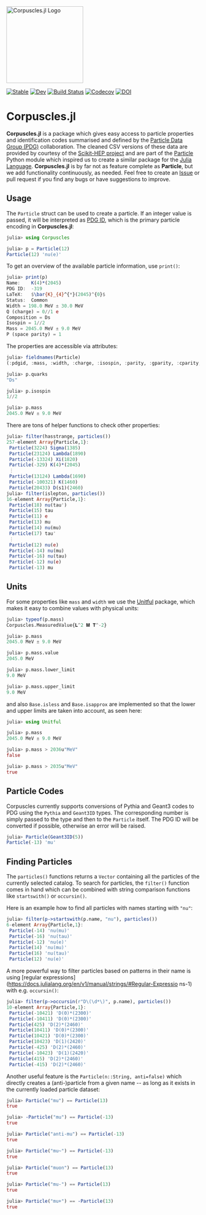 <picture>
  <source media="(prefers-color-scheme: dark)" srcset="https://github.com/JuliaPhysics/Corpuscles.jl/raw/darkmode-logo/docs/src/assets/corpuscles_dark.svg">
  <img alt="Corpuscles.jl Logo" src="https://github.com/JuliaPhysics/Corpuscles.jl/raw/darkmode-logo/docs/src/assets/corpuscles.svg" width="200">
</picture>

[![Stable](https://img.shields.io/badge/docs-stable-blue.svg)](https://JuliaPhysics.github.io/Corpuscles.jl/stable)
[![Dev](https://img.shields.io/badge/docs-dev-blue.svg)](https://JuliaPhysics.github.io/Corpuscles.jl/dev)
[![Build Status](https://github.com/JuliaPhysics/Corpuscles.jl/workflows/CI/badge.svg)](https://github.com/JuliaPhysics/Corpuscles.jl/actions)
[![Codecov](https://codecov.io/gh/JuliaPhysics/Corpuscles.jl/branch/master/graph/badge.svg)](https://codecov.io/gh/JuliaPhysics/Corpuscles.jl)
[![DOI](https://zenodo.org/badge/DOI/10.5281/zenodo.3933364.svg)](https://doi.org/10.5281/zenodo.3933364)

# Corpuscles.jl

**Corpuscles.jl** is a package which gives easy access to particle
properties and identification codes summarised and defined by the
[Particle Data Group (PDG)](https://pdg.lbl.gov) collaboration.
The cleaned CSV versions of these data are provided by courtesy
of the [Scikit-HEP project](https://scikit-hep.org) and are part
of the [Particle](https://github.com/scikit-hep/particle) Python
module which inspired us to create a similar package for the
[Julia Language](https://www.julialang.org). **Corpuscles.jl**
is by far not as feature complete as **Particle**, but we add
functionality continuously, as needed. Feel free to create an
[Issue](https://github.com/JuliaPhysics/Corpuscles.jl/issues/new) or pull request if
you find any bugs or have suggestions to improve.


## Usage

The `Particle` struct can be used to create a particle. If an integer value is
passed, it will be interpreted as [PDG ID](http://pdg.lbl.gov/2019/reviews/rpp2019-rev-monte-carlo-numbering.pdf), which is the primary particle
encoding in **Corpuscles.jl**:

```julia
julia> using Corpuscles

julia> p = Particle(12)
Particle(12) 'nu(e)'
```

To get an overview of the available particle information, use `print()`:

```julia
julia> print(p)
Name:    K(4)*(2045)
PDG ID:  -319
LaTeX:   $\bar{K}_{4}^{*}(2045)^{0}$
Status:  Common
Width = 198.0 MeV ± 30.0 MeV
Q (charge) = 0//1 e
Composition = Ds
Isospin = 1//2
Mass = 2045.0 MeV ± 9.0 MeV
P (space parity) = 1
```

The properties are accessible via attributes:

```julia
julia> fieldnames(Particle)
(:pdgid, :mass, :width, :charge, :isospin, :parity, :gparity, :cparity, :antiprop, :rank, :status, :name, :quarks, :latex)

julia> p.quarks
"Ds"

julia> p.isospin
1//2

julia> p.mass
2045.0 MeV ± 9.0 MeV
```

There are tons of helper functions to check other properties:

```julia
julia> filter(hasstrange, particles())
257-element Array{Particle,1}:
 Particle(3224) Sigma(1385)
 Particle(23124) Lambda(1890)
 Particle(-13324) Xi(1820)
 Particle(-329) K(4)*(2045)
 ⋮
 Particle(13124) Lambda(1690)
 Particle(-100321) K(1460)
 Particle(20433) D(s1)(2460)
julia> filter(islepton, particles())
16-element Array{Particle,1}:
 Particle(18) nu(tau')
 Particle(15) tau
 Particle(11) e
 Particle(13) mu
 Particle(14) nu(mu)
 Particle(17) tau'
 ⋮
 Particle(12) nu(e)
 Particle(-14) nu(mu)
 Particle(-16) nu(tau)
 Particle(-12) nu(e)
 Particle(-13) mu
```

## Units

For some properties like `mass` and `width` we use the
[Unitful](https://github.com/PainterQubits/Unitful.jl) package, which makes it
easy to combine values with physical units:

```julia
julia> typeof(p.mass)
Corpuscles.MeasuredValue{𝐋^2 𝐌 𝐓^-2}

julia> p.mass
2045.0 MeV ± 9.0 MeV

julia> p.mass.value
2045.0 MeV

julia> p.mass.lower_limit
9.0 MeV

julia> p.mass.upper_limit
9.0 MeV
```

and also `Base.isless` and `Base.isapprox` are implemented so that the
lower and upper limits are taken into account, as seen here:

```julia
julia> using Unitful

julia> p.mass
2045.0 MeV ± 9.0 MeV

julia> p.mass > 2036u"MeV"
false

julia> p.mass > 2035u"MeV"
true
```

## Particle Codes

Corpuscles currently supports conversions of Pythia and Geant3 codes to PDG
using the `Pythia` and `Geant3ID` types. The corresponding number is simply
passed to the type and then to the `Particle` itself. The PDG ID will be
converted if possible, otherwise an error will be raised.

```julia
julia> Particle(Geant3ID(5))
Particle(-13) 'mu'
```

## Finding Particles

The `particles()` functions returns a `Vector` containing all the particles
of the currently selected catalog. To search for particles, the `filter()`
function comes in hand which can be combined with string comparison functions
like `startswith()` or `occursin()`.

Here is an example how to find all particles with names starting with `"nu"`:

```julia
julia> filter(p->startswith(p.name, "nu"), particles())
6-element Array{Particle,1}:
 Particle(-14) 'nu(mu)'
 Particle(-16) 'nu(tau)'
 Particle(-12) 'nu(e)'
 Particle(14) 'nu(mu)'
 Particle(16) 'nu(tau)'
 Particle(12) 'nu(e)'
```

A more powerful way to filter particles based
on patterns in their name is using [regular
expressions](https://docs.julialang.org/en/v1/manual/strings/#Regular-Expressio ns-1)
with e.g. `occursin()`:

```julia
julia> filter(p->occursin(r"D\(\d*\)", p.name), particles())
10-element Array{Particle,1}:
 Particle(-10421) 'D(0)*(2300)'
 Particle(-10411) 'D(0)*(2300)'
 Particle(425) 'D(2)*(2460)'
 Particle(10411) 'D(0)*(2300)'
 Particle(10421) 'D(0)*(2300)'
 Particle(10423) 'D(1)(2420)'
 Particle(-425) 'D(2)*(2460)'
 Particle(-10423) 'D(1)(2420)'
 Particle(415) 'D(2)*(2460)'
 Particle(-415) 'D(2)*(2460)'
```

Another useful feature is the `Particle(n::String, anti=false)` which directly
creates a (anti-)particle from a given name -- as long as it exists in the
currently loaded particle dataset:

```julia
julia> Particle("mu") == Particle(13)
true

julia> -Particle("mu") == Particle(-13)
true

julia> Particle("anti-mu") == Particle(-13)
true

julia> Particle("mu~") == Particle(-13)
true

julia> Particle("muon") == Particle(13)
true

julia> Particle("mu-") == Particle(13)
true

julia> Particle("mu+") == -Particle(13)
true
```
